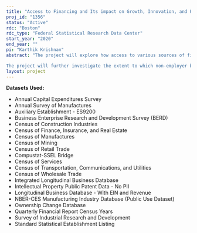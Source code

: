 ```yaml
---
title: "Access to Financing and Its impact on Growth, Innovation, and Performance"
proj_id: "1356"
status: "Active"
rdc: "Boston"
rdc_type: "Federal Statistical Research Data Center"
start_year: "2020"
end_year: ""
pi: "Karthik Krishnan"
abstract: "The project will explore how access to various sources of financing can affect entrepreneurial start up activity. We will also analyze the relationship between access to financing and start up firm performance, productivity, employment growth, and sales, and the extent to which these performance measures relate to successful exit outcomes for private firms through acquisitions and IPOs. Further, prior literature has indicated that innovative startups are the ones that foster the greatest growth in employment and productivity. We will thus also analyze the relationship between access to financing and startup innovative activity. Since greater availability of financing will enhance opportunities for entrepreneurs to invest in their projects, we expect a positive relationship between access to financing and these outcome variables. We will also try to understand the differential effect of the various types of financing options available to startup firms and their impact on the above outcome variables. Moreover, we will test whether these different sources of funding are substitutes or complements (i.e., getting one type of financing allows a firm to obtain another type of financing later on). For instance, venture capitalists screen the investments through a detailed due-diligence process (e.g., Chemmanur, Krishnan, and Nandy (2011)). They may thus choose firms that are successful in obtaining seed financing from angels, which may potentially serve as another screening mechanism. Broadly, we expect to analyze the impact from three different sources of financing:  debt (e.g., bank loans); equity or stakeholder funded (e.g., angel, venture capital, and crowdfunding); and government awards (e.g., SBIR). 

The project will further investigate the extent to which non-employer businesses transition to employer firms, and if an exogenous shift in financing has an enhanced effect on these transitions. Further, an important milestone in the life of an entrepreneurial venture is the entrepreneur's choice of exit and the particular channel of exit, i.e. IPO or acquisition of the entrepreneurial firm. This is important from various perspectives. First, the evolution and the eventual success of a firm will require the ability to raise larger amounts of capital, potentially from public markets. Second, early stage investors such as angel financiers and venture capitalists typically provide capital and support to entrepreneurial ventures with the explicit or implicit understanding that they will exit the investment at a certain stage. Moreover, becoming a public firm or selling off one's venture is considered by many to be the final goal of entrepreneurship. Thus, at least from a financial perspective, in both the early and the later stages of a firm's life, the exit strategy is important. We will analyze if there are significant interactions between the exit strategy of firms and the extent and type of financing of the entrepreneurial firm. A related issue for an entrepreneurial firm is how to keep financing itself as it grows and how to choose between various debt and equity financing sources (which would shape the capital structure of the entrepreneurial firm)."
layout: project
---
```


**Datasets Used:**

  - Annual Capital Expenditures Survey 
  - Annual Survey of Manufactures 
  - Auxiliary Establishment - ES9200 
  - Business Enterprise Research and Development Survey (BERD) 
  - Census of Construction Industries 
  - Census of Finance, Insurance, and Real Estate 
  - Census of Manufactures 
  - Census of Mining 
  - Census of Retail Trade 
  - Compustat-SSEL Bridge 
  - Census of Services 
  - Census of Transportation, Communications, and Utilities 
  - Census of Wholesale Trade 
  - Integrated Longitudinal Business Database 
  - Intellectual Property Public Patent Data - No PII 
  - Longitudinal Business Database - With EIN and Revenue 
  - NBER-CES Manufacturing Industry Database (Public Use Dataset) 
  - Ownership Change Database 
  - Quarterly Financial Report Census Years 
  - Survey of Industrial Research and Development 
  - Standard Statistical Establishment Listing 

